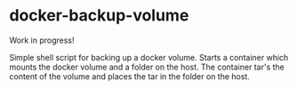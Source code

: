 # docker-backup-volume
Work in progress!

Simple shell script for backing up a docker volume.
Starts a container which mounts the docker volume and a folder on the host. The container tar's the content of the volume and places the tar in the folder on the host.
